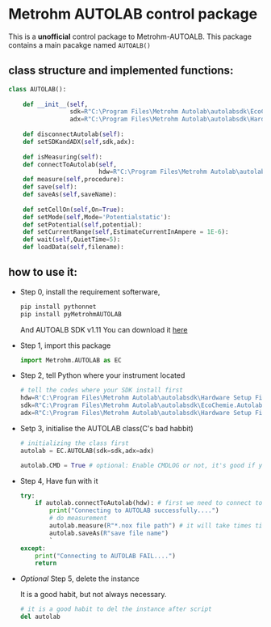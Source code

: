 <!--
 * @Author: Jonah Liu
 * @Date: 2021-09-15 18:25:11
 * @LastEditTime: 2021-11-09 10:02:30
 * @LastEditors: Jonah Liu
 * @Description: 
-->
# Metrohm AUTOLAB control package

This is a **unofficial** control package to Metrohm-AUTOALB. 
This package contains a main pacakge named ```AUTOALB()```

## class structure and implemented functions:
```python
class AUTOLAB():
    
    def __init__(self,
                 sdk=R"C:\Program Files\Metrohm Autolab\autolabsdk\EcoChemie.Autolab.Sdk",
                 adx=R"C:\Program Files\Metrohm Autolab\autolabsdk\Hardware Setup Files\Adk.x"):
 
    def disconnectAutolab(self):
    def setSDKandADX(self,sdk,adx):
 
    def isMeasuring(self):
    def connectToAutolab(self,
                         hdw=R"C:\Program Files\Metrohm Autolab\autolabsdk\Hardware Setup Files\PGSTAT302N\HardwareSetup.FRA32M.xml"):
    def measure(self,procedure):
    def save(self):
    def saveAs(self,saveName):
        
    def setCellOn(self,On=True):
    def setMode(self,Mode='Potentialstatic'):   
    def setPotential(self,potential):   
    def setCurrentRange(self,EstimateCurrentInAmpere = 1E-6):
    def wait(self,QuietTime=5):
    def loadData(self,filename):

```


## how to use it:
- Step 0,
  install the requirement softerware,

    ```bash
    pip install pythonnet
    pip install pyMetrohmAUTOLAB
    ```
  
    And AUTOALB SDK v1.11 
    You can download it [here](https://www.metrohm-autolab.com/Products/Echem/Software/SDK)
- Step 1, import this package

    ```python
    import Metrohm.AUTOLAB as EC
    ```

- Step 2, tell Python where your instrument located

    ```python
    # tell the codes where your SDK install first
    hdw=R'C:\Program Files\Metrohm Autolab\autolabsdk\Hardware Setup Files\PGSTAT302N\HardwareSetup.FRA32M.xml',
    sdk=R"C:\Program Files\Metrohm Autolab\autolabsdk\EcoChemie.Autolab.Sdk"
    adx=R"C:\Program Files\Metrohm Autolab\autolabsdk\Hardware Setup Files\Adk.x"
    ```

- Setp 3, initialise the AUTOLAB class(C's bad habbit)

    ```python
    # initializing the class first
    autolab = EC.AUTOLAB(sdk=sdk,adx=adx)

    autolab.CMD = True # optional: Enable CMDLOG or not, it's good if you want to trace the code
    ```

- Step 4, Have fun with it

    ```python
    try:
        if autolab.connectToAutolab(hdw): # first we need to connect to our instrument
            print("Connecting to AUTOLAB successfully....")
            # do measurement
            autolab.measure(R"*.nox file path") # it will take times till measrement finish
            autolab.saveAs(R"save file name")
            `
    except:
        print("Connecting to AUTOLAB FAIL....")
        return
    ```

- *Optional* Step 5, delete the instance

    It is a good habit, but not always necessary.

    ```python
    # it is a good habit to del the instance after script
    del autolab
    ```

